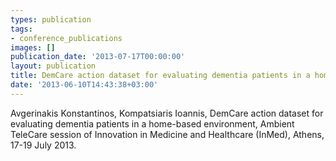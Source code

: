 ```yaml
---
types: publication
tags:
- conference_publications
images: []
publication_date: '2013-07-17T00:00:00'
layout: publication
title: DemCare action dataset for evaluating dementia patients in a home-based environment
date: '2013-06-10T14:43:38+03:00'
---
```

Avgerinakis Konstantinos, Kompatsiaris Ioannis, DemCare action dataset for evaluating dementia patients in a home-based environment, Ambient TeleCare session of Innovation in Medicine and Healthcare (InMed), Athens, 17-19 July 2013. <a href="/files/imed13-029.pdf"><img align="top" alt="" src="/files/pdf/pdf.png" /></a>

